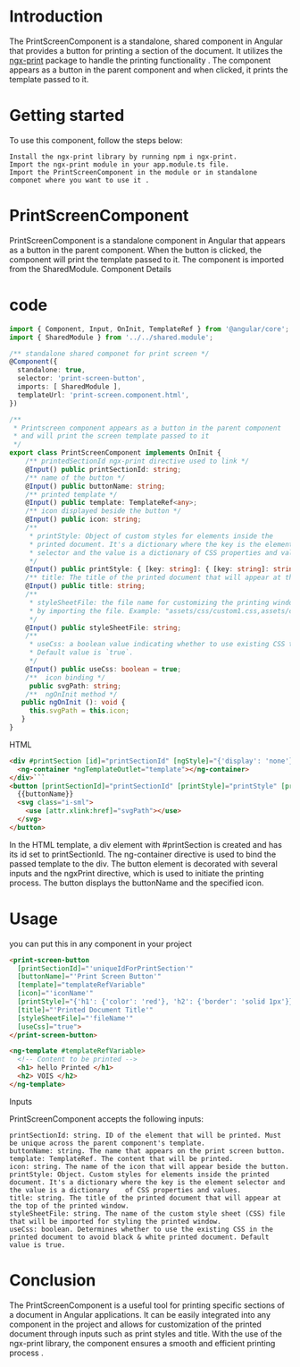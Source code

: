 
# Introduction

The PrintScreenComponent is a standalone, shared component in Angular that provides a button for printing a section of the document. It utilizes the [ngx-print](https://www.npmjs.com/package/ngx-print) package to handle the printing functionality . The component appears as a button in the parent component and when clicked, it prints the template passed to it.

# Getting started

To use this component, follow the steps below:

    Install the ngx-print library by running npm i ngx-print.
    Import the ngx-print module in your app.module.ts file.
    Import the PrintScreenComponent in the module or in standalone componet where you want to use it .


# PrintScreenComponent

PrintScreenComponent is a standalone component in Angular that appears as a button in the parent component. When the button is clicked, the component will print the template passed to it. The component is imported from the SharedModule.
Component Details

# code 

``` TypeScript
import { Component, Input, OnInit, TemplateRef } from '@angular/core';
import { SharedModule } from '../../shared.module';

/** standalone shared componet for print screen */
@Component({
  standalone: true,
  selector: 'print-screen-button',
  imports: [ SharedModule ],
  templateUrl: 'print-screen.component.html',
})

/** 
 * Printscreen component appears as a button in the parent component
 * and will print the screen template passed to it 
 */
export class PrintScreenComponent implements OnInit {
    /** printedSectionId ngx-print directive used to link */
    @Input() public printSectionId: string;
    /** name of the button */
    @Input() public buttonName: string;
    /** printed template */
    @Input() public template: TemplateRef<any>;
    /** icon displayed beside the button */
    @Input() public icon: string;
    /** 
     * printStyle: Object of custom styles for elements inside the 
     * printed document. It's a dictionary where the key is the element 
     * selector and the value is a dictionary of CSS properties and values. 
     */
    @Input() public printStyle: { [key: string]: { [key: string]: string; } };
    /** title: The title of the printed document that will appear at the top of the document window */
    @Input() public title: string;
    /** 
     * styleSheetFile: the file name for customizing the printing window style sheet (CSS) 
     * by importing the file. Example: "assets/css/custom1.css,assets/css/custom2.css"
     */
    @Input() public styleSheetFile: string;
    /** 
     * useCss: a boolean value indicating whether to use existing CSS to avoid a black & white printed document. 
     * Default value is `true`. 
     */
    @Input() public useCss: boolean = true;
    /**  icon binding */
     public svgPath: string;
    /**  ngOnInit method */
   public ngOnInit (): void {
     this.svgPath = this.icon;
   }
}
```

HTML

``` html
<div #printSection [id]="printSectionId" [ngStyle]="{'display': 'none'}">
  <ng-container *ngTemplateOutlet="template"></ng-container>
</div>```
<button [printSectionId]="printSectionId" [printStyle]="printStyle" [printTitle]="title" [useExistingCss]="true" [styleSheetFile]="styleSheetFile" ngxPrint>
  {{buttonName}}
  <svg class="i-sml">
    <use [attr.xlink:href]="svgPath"></use>
  </svg>
</button>
```

In the HTML template, a div element with #printSection is created and has its id set to printSectionId. The ng-container directive is used to bind the passed template to the div. The button element is decorated with several inputs and the ngxPrint directive, which is used to initiate the printing process. The button displays the buttonName and the specified icon.

# Usage

you can put this in any component in your project 

``` html
<print-screen-button 
  [printSectionId]="'uniqueIdForPrintSection'" 
  [buttonName]="'Print Screen Button'"
  [template]="templateRefVariable" 
  [icon]="'iconName'" 
  [printStyle]="{'h1': {'color': 'red'}, 'h2': {'border': 'solid 1px'}}"
  [title]="'Printed Document Title'"
  [styleSheetFile]="'fileName'"
  [useCss]="true">
</print-screen-button>

<ng-template #templateRefVariable>
  <!-- Content to be printed -->
  <h1> hello Printed </h1>
  <h2> VOIS </h2>
</ng-template>

```

Inputs

PrintScreenComponent accepts the following inputs:

    printSectionId: string. ID of the element that will be printed. Must be unique across the parent component's template.
    buttonName: string. The name that appears on the print screen button.
    template: TemplateRef. The content that will be printed.
    icon: string. The name of the icon that will appear beside the button.
    printStyle: Object. Custom styles for elements inside the printed document. It's a dictionary where the key is the element selector and the value is a dictionary    of CSS properties and values.
    title: string. The title of the printed document that will appear at the top of the printed window.
    styleSheetFile: string. The name of the custom style sheet (CSS) file that will be imported for styling the printed window.
    useCss: boolean. Determines whether to use the existing CSS in the printed document to avoid black & white printed document. Default value is true.

# Conclusion

The PrintScreenComponent is a useful tool for printing specific sections of a document in Angular applications. It can be easily integrated into any component in the project and allows for customization of the printed document through inputs such as print styles and title. With the use of the ngx-print library, the component ensures a smooth and efficient printing process .
